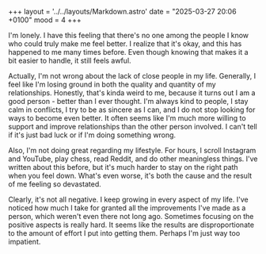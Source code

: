 +++
layout = '../../layouts/Markdown.astro'
date = "2025-03-27 20:06 +0100"
mood = 4
+++

I'm lonely. I have this feeling that there's no one among the people I know who could truly make me feel better. I realize that it's okay, and this has happened to me many times before. Even though knowing that makes it a bit easier to handle, it still feels awful.

Actually, I'm not wrong about the lack of close people in my life. Generally, I feel like I'm losing ground in both the quality and quantity of my relationships. Honestly, that's kinda weird to me, because it turns out I am a good person - better than I ever thought. I'm always kind to people, I stay calm in conflicts, I try to be as sincere as I can, and I do not stop looking for ways to become even better. It often seems like I'm much more willing to support and improve relationships than the other person involved. I can't tell if it's just bad luck or if I'm doing something wrong.

Also, I'm not doing great regarding my lifestyle. For hours, I scroll Instagram and YouTube, play chess, read Reddit, and do other meaningless things. I've written about this before, but it's much harder to stay on the right path when you feel down. What's even worse, it's both the cause and the result of me feeling so devastated.

Clearly, it's not all negative. I keep growing in every aspect of my life. I've noticed how much I take for granted all the improvements I've made as a person, which weren't even there not long ago. Sometimes focusing on the positive aspects is really hard. It seems like the results are disproportionate to the amount of effort I put into getting them. Perhaps I'm just way too impatient.
